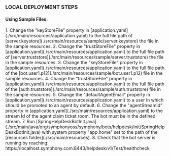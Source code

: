 <h3>LOCAL DEPLOYMENT STEPS</h3>
<h4>Using Sample Files: </h4>
   1. Change the "keyStoreFile" property in [application.yaml](./src/main/resources/application.yaml) to the 
   full file path of [server.keystore](./src/main/resources/sample/server.keystore) the  file in the sample resources.
   2. Change the "trustStoreFile" property in [application.yaml](./src/main/resources/application.yaml) to the 
   full file path of [server.truststore](./src/main/resources/sample/server.truststore) the  file in the sample resources.
   3. Change the "keyStoreFile" property in [application.yaml](./src/main/resources/application.yaml) to the 
   full file path of the [bot.user1.p12](./src/main/resources/sample/bot.user1.p12) file in the sample resources.
   4. Change the "trustStoreFile" property in [application.yaml](./src/main/resources/application.yaml) to the 
   full file path of the [auth.truststore](./src/main/resources/sample/auth.truststore) file in the sample resources.
   5. Change the "defaultAgentEmail" property in [application.yaml](./src/main/resources/application.yaml) to a user
    in which should be promoted to an agent by default.
   6. Change the "agentStreamId" property in [application.yaml](./src/main/resources/application.yaml) to the stream Id of
    the agent claim ticket room. The bot must be in the defined stream.
   7. Run [SpringHelpDeskBotInit.java](./src/main/java/org/symphonyoss/symphony/bots/helpdesk/init/SpringHelpDeskBotInit.java)
   with system property "app.home" set to the path of the [resources folder](./src/main/resources).
   8. Check that the bot server is running by reaching: https://localhost.symphony.com:8443/helpdesk/v1/Test/healthcheck